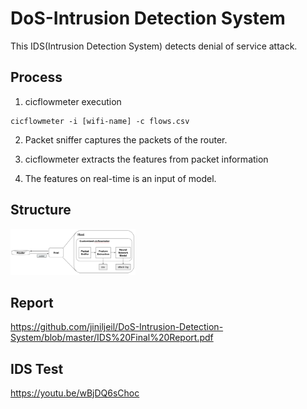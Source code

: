 # DoS-Intrusion Detection System

This IDS(Intrusion Detection System) detects denial of service attack.  

## Process

1. cicflowmeter execution
``` 
cicflowmeter -i [wifi-name] -c flows.csv
```
2. Packet sniffer captures the packets of the router. 

3. cicflowmeter extracts the features from packet information

4. The features on real-time is an input of model.  


## Structure

<img src="images/IDS.png" width=200px/>


## Report

https://github.com/jiniljeil/DoS-Intrusion-Detection-System/blob/master/IDS%20Final%20Report.pdf

## IDS Test

https://youtu.be/wBjDQ6sChoc


